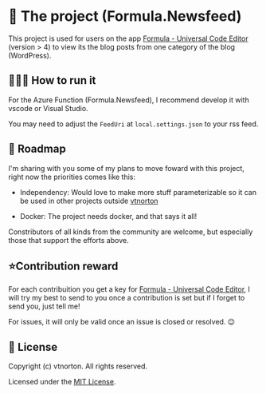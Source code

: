 ﻿# 📰 The project (Formula.Newsfeed)
This project is used for users on the app [Formula - Universal Code Editor](https://www.microsoft.com/en-us/p/formula-universal-code-editor/9nblggh4wb6b) (version > 4) to view its the blog posts from one category of the blog (WordPress).


## 👨🏻‍💻 How to run it
For the Azure Function (Formula.Newsfeed), I recommend develop it with vscode or Visual Studio.

You may need to adjust the `FeedUri` at `local.settings.json` to your rss feed.


## 🔮 Roadmap

I'm sharing with you some of my plans to move foward with this project, right now the priorities comes like this:

* Independency: Would love to make more stuff parameterizable so it can be used in other projects outside [vtnorton](https://vtnorton.com)

* Docker: The project needs docker, and that says it all!

Constributors of all kinds from the community are welcome, but especially those that support the efforts above.


## ⭐Contribution reward

For each contribuition you get a key for [Formula - Universal Code Editor](https://www.microsoft.com/en-us/p/formula-universal-code-editor/9nblggh4wb6b), I will try my best to send to you once a contribution is set but if I forget to send you, just tell me!

For issues, it will only be valid once an issue is closed or resolved. 😉

## 📃 License

Copyright (c) vtnorton. All rights reserved.

Licensed under the [MIT License](https://github.com/vtnorton/Formula.Newsfeed/blob/master/LICENSE).

